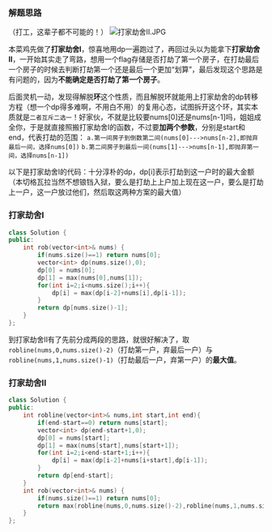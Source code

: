 ### 解题思路
（打工，这辈子都不可能的！）
![打家劫舍Ⅱ.JPG](https://pic.leetcode-cn.com/1618509966-ZNSXOx-%E6%89%93%E5%AE%B6%E5%8A%AB%E8%88%8D%E2%85%A1.JPG)

本菜鸡先做了**打家劫舍Ⅰ**，惊喜地用dp一遍跑过了，再回过头以为能拿下**打家劫舍Ⅱ**，一开始其实走了弯路，想用一个flag存储是否打劫了第一个房子，在打劫最后一个房子的时候去判断打劫第一个还是最后一个更加“划算”，最后发现这个思路是有问题的，因为**不能确定是否打劫了第一个房子**。

后面灵机一动，发现得解脱**环**这个性质，而且解脱环就能用上打家劫舍的dp转移方程（想一个dp得多难啊，不用白不用）的复用心态，试图拆开这个环，其实本质就是`二者互斥二选一`！好家伙，不就是比较要nums[0]还是nums[n-1]吗，姐姐成全你，于是就直接照搬打家劫舍Ⅰ的函数，不过要**加两个参数**，分别是start和end，代表打劫的范围：
                    `a.第一间房子到倒数第二间(nums[0]--->nums[n-2],即抛弃最后一间，选择nums[0])`
                    `b.第二间房子到最后一间(nums[1]--->nums[n-1],即抛弃第一间，选择nums[n-1])`

以下是打家劫舍Ⅰ的代码：十分淳朴的dp，dp[i]表示打劫到这一户时的最大金额（本切格瓦拉当然不想锒铛入狱，要么是打劫上上户加上现在这一户，要么是打劫上一户，这一户放过他们，然后取这两种方案的最大值）
### 打家劫舍Ⅰ

```cpp
class Solution {
public:
    int rob(vector<int>& nums) {
        if(nums.size()==1) return nums[0];
        vector<int> dp(nums.size(),0);
        dp[0] = nums[0];
        dp[1] = max(nums[0],nums[1]);
        for(int i=2;i<nums.size();i++){
            dp[i] = max(dp[i-2]+nums[i],dp[i-1]);
        }
        return dp[nums.size()-1];
    }
};
```
到打家劫舍Ⅱ有了先前分成两段的思路，就很好解决了，取 `robline(nums,0,nums.size()-2)`（打劫第一户，弃最后一户）与` robline(nums,1,nums.size()-1)`（打劫最后一户，弃第一户）的**最大值**。

### 打家劫舍Ⅱ

```cpp
class Solution {
public:
    int robline(vector<int>& nums,int start,int end){
        if(end-start==0) return nums[start];
        vector<int> dp(end-start+1,0);
        dp[0] = nums[start];
        dp[1] = max(nums[start],nums[start+1]);
        for(int i=2;i<end-start+1;i++){
            dp[i] = max(dp[i-2]+nums[i+start],dp[i-1]);
        }
        return dp[end-start];
    }
    int rob(vector<int>& nums) {
        if(nums.size()==1) return nums[0];
        return max(robline(nums,0,nums.size()-2),robline(nums,1,nums.size()-1));
    }
};
```
